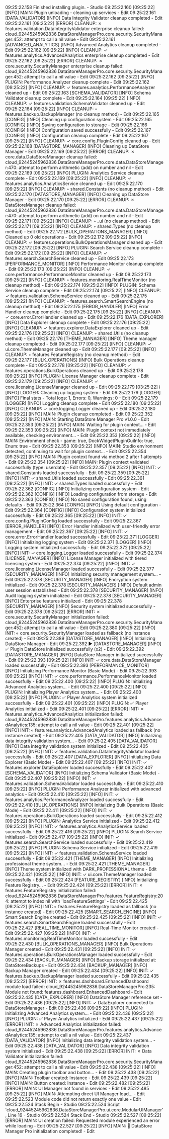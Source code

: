   09:25:22.158  Finished installing plugin.  -  Studio
  09:25:22.160  [09:25:22] [INFO] MAIN: Plugin unloading - cleaning up services  -  Edit
  09:25:22.161  [DATA_VALIDATOR] [INFO] Data Integrity Validator cleanup completed  -  Edit
  09:25:22.161  [09:25:22] [ERROR] CLEANUP: ✗ features.validation.DataIntegrityValidator enterprise cleanup failed: cloud_92445245962836.DataStoreManagerPro.core.security.SecurityManager:452: attempt to call a nil value  -  Edit
  09:25:22.161  [ADVANCED_ANALYTICS] [INFO] Advanced Analytics cleanup completed  -  Edit
  09:25:22.162  [09:25:22] [INFO] CLEANUP: ✓ features.analytics.AdvancedAnalytics enterprise cleanup completed  -  Edit
  09:25:22.162  [09:25:22] [ERROR] CLEANUP: ✗ core.security.SecurityManager enterprise cleanup failed: cloud_92445245962836.DataStoreManagerPro.core.security.SecurityManager:452: attempt to call a nil value  -  Edit
  09:25:22.162  [09:25:22] [INFO] PLUGIN: Performance Analyzer cleanup complete  -  Edit
  09:25:22.162  [09:25:22] [INFO] CLEANUP: ✓ features.analytics.PerformanceAnalyzer cleaned up  -  Edit
  09:25:22.163  [SCHEMA_VALIDATOR] [INFO] Schema Validator cleanup complete  -  Edit
  09:25:22.164  [09:25:22] [INFO] CLEANUP: ✓ features.validation.SchemaValidator cleaned up  -  Edit
  09:25:22.164  [09:25:22] [INFO] CLEANUP: ◦ features.backup.BackupManager (no cleanup method)  -  Edit
  09:25:22.165  [CONFIG] [INFO] Cleaning up configuration system  -  Edit
  09:25:22.165  [CONFIG] [INFO] Saving configuration to storage  -  Edit
  09:25:22.166  [CONFIG] [INFO] Configuration saved successfully  -  Edit
  09:25:22.167  [CONFIG] [INFO] Configuration cleanup complete  -  Edit
  09:25:22.167  [09:25:22] [INFO] CLEANUP: ✓ core.config.PluginConfig cleaned up  -  Edit
  09:25:22.168  [DATASTORE_MANAGER] [INFO] Cleaning up DataStore Manager  -  Edit
  09:25:22.169  [09:25:22] [ERROR] CLEANUP: ✗ core.data.DataStoreManager cleanup failed: cloud_92445245962836.DataStoreManagerPro.core.data.DataStoreManager:470: attempt to perform arithmetic (add) on number and nil  -  Edit
  09:25:22.169  [09:25:22] [INFO] PLUGIN: Analytics Service cleanup complete  -  Edit
  09:25:22.169  [09:25:22] [INFO] CLEANUP: ✓ features.analytics.AnalyticsService cleaned up  -  Edit
  09:25:22.170  [09:25:22] [INFO] CLEANUP: ◦ shared.Constants (no cleanup method)  -  Edit
  09:25:22.170  [DATASTORE_MANAGER] [INFO] Cleaning up DataStore Manager  -  Edit
  09:25:22.170  [09:25:22] [ERROR] CLEANUP: ✗ DataStoreManager cleanup failed: cloud_92445245962836.DataStoreManagerPro.core.data.DataStoreManager:470: attempt to perform arithmetic (add) on number and nil  -  Edit
  09:25:22.171  [09:25:22] [INFO] CLEANUP: ◦ _ui (no cleanup method)  -  Edit
  09:25:22.171  [09:25:22] [INFO] CLEANUP: ◦ shared.Types (no cleanup method)  -  Edit
  09:25:22.172  [BULK_OPERATIONS_MANAGER] [INFO] Cleaned up 0 old operations  -  Edit
  09:25:22.172  [09:25:22] [INFO] CLEANUP: ✓ features.operations.BulkOperationsManager cleaned up  -  Edit
  09:25:22.172  [09:25:22] [INFO] PLUGIN: Search Service cleanup complete  -  Edit
  09:25:22.172  [09:25:22] [INFO] CLEANUP: ✓ features.search.SearchService cleaned up  -  Edit
  09:25:22.173  [PERFORMANCE_MONITOR] [INFO] Performance Monitor cleanup complete  -  Edit
  09:25:22.173  [09:25:22] [INFO] CLEANUP: ✓ core.performance.PerformanceMonitor cleaned up  -  Edit
  09:25:22.173  [09:25:22] [INFO] CLEANUP: ◦ features.monitoring.RealTimeMonitor (no cleanup method)  -  Edit
  09:25:22.174  [09:25:22] [INFO] PLUGIN: Schema Service cleanup complete  -  Edit
  09:25:22.174  [09:25:22] [INFO] CLEANUP: ✓ features.validation.SchemaService cleaned up  -  Edit
  09:25:22.175  [09:25:22] [INFO] CLEANUP: ◦ features.search.SmartSearchEngine (no cleanup method)  -  Edit
  09:25:22.175  [ERROR_HANDLER] [INFO] Error Handler cleanup complete  -  Edit
  09:25:22.175  [09:25:22] [INFO] CLEANUP: ✓ core.error.ErrorHandler cleaned up  -  Edit
  09:25:22.176  [DATA_EXPLORER] [INFO] Data Explorer cleanup complete  -  Edit
  09:25:22.176  [09:25:22] [INFO] CLEANUP: ✓ features.explorer.DataExplorer cleaned up  -  Edit
  09:25:22.176  [09:25:22] [INFO] CLEANUP: ◦ shared.Utils (no cleanup method)  -  Edit
  09:25:22.176  [THEME_MANAGER] [INFO] Theme manager cleanup completed  -  Edit
  09:25:22.177  [09:25:22] [INFO] CLEANUP: ✓ ui.core.ThemeManager cleaned up  -  Edit
  09:25:22.177  [09:25:22] [INFO] CLEANUP: ◦ features.FeatureRegistry (no cleanup method)  -  Edit
  09:25:22.177  [BULK_OPERATIONS] [INFO] Bulk Operations cleanup complete  -  Edit
  09:25:22.178  [09:25:22] [INFO] CLEANUP: ✓ features.operations.BulkOperations cleaned up  -  Edit
  09:25:22.178  [09:25:22] [INFO] PLUGIN: License Manager cleanup complete  -  Edit
  09:25:22.179  [09:25:22] [INFO] CLEANUP: ✓ core.licensing.LicenseManager cleaned up  -  Edit
  09:25:22.179  [03:25:22] ℹ️ [INFO] LOGGER: Cleaning up logging system  -  Edit
  09:25:22.179  [LOGGER] [INFO] Final stats - Total logs: 1, Errors: 0, Warnings: 0  -  Edit
  09:25:22.179  [LOGGER] [INFO] Logging cleanup complete  -  Edit
  09:25:22.180  [09:25:22] [INFO] CLEANUP: ✓ core.logging.Logger cleaned up  -  Edit
  09:25:22.180  [09:25:22] [INFO] MAIN: Plugin cleanup completed  -  Edit
  09:25:22.352  [09:25:22] [INFO] MAIN: Starting DataStore Manager Pro v1.0.0  -  Edit
  09:25:22.353  [09:25:22] [INFO] MAIN: Waiting for plugin context...  -  Edit
  09:25:22.353  [09:25:22] [INFO] MAIN: Plugin context not immediately available, checking environment...  -  Edit
  09:25:22.353  [09:25:22] [INFO] MAIN: Environment check - game: true, DockWidgetPluginGuiInfo: true, Enum: true  -  Edit
  09:25:22.353  [09:25:22] [INFO] MAIN: Studio environment detected, continuing to wait for plugin context...  -  Edit
  09:25:22.354  [09:25:22] [INFO] MAIN: Plugin context found via method 2 after 1 attempts  -  Edit
  09:25:22.354  [09:25:22] [INFO] MAIN: Plugin context validated successfully (type: userdata)  -  Edit
  09:25:22.357  [09:25:22] [INFO] INIT: ✓ shared.Constants loaded successfully  -  Edit
  09:25:22.359  [09:25:22] [INFO] INIT: ✓ shared.Utils loaded successfully  -  Edit
  09:25:22.361  [09:25:22] [INFO] INIT: ✓ shared.Types loaded successfully  -  Edit
  09:25:22.362  [CONFIG] [INFO] Initializing configuration system  -  Edit
  09:25:22.362  [CONFIG] [INFO] Loading configuration from storage  -  Edit
  09:25:22.363  [CONFIG] [INFO] No saved configuration found, using defaults  -  Edit
  09:25:22.364  [CONFIG] [INFO] Using default configuration  -  Edit
  09:25:22.364  [CONFIG] [INFO] Configuration system initialized successfully  -  Edit
  09:25:22.365  [09:25:22] [INFO] INIT: ✓ core.config.PluginConfig loaded successfully  -  Edit
  09:25:22.367  [ERROR_HANDLER] [INFO] Error Handler initialized with user-friendly error management  -  Edit
  09:25:22.367  [09:25:22] [INFO] INIT: ✓ core.error.ErrorHandler loaded successfully  -  Edit
  09:25:22.371  [LOGGER] [INFO] Initializing logging system  -  Edit
  09:25:22.371  [LOGGER] [INFO] Logging system initialized successfully  -  Edit
  09:25:22.372  [09:25:22] [INFO] INIT: ✓ core.logging.Logger loaded successfully  -  Edit
  09:25:22.374  [LICENSE_MANAGER] [INFO] License Manager initialized with tiered licensing system  -  Edit
  09:25:22.374  [09:25:22] [INFO] INIT: ✓ core.licensing.LicenseManager loaded successfully  -  Edit
  09:25:22.377  [SECURITY_MANAGER] [INFO] Initializing security management system...  -  Edit
  09:25:22.378  [SECURITY_MANAGER] [INFO] Encryption system initialized  -  Edit
  09:25:22.378  [SECURITY_MANAGER] [INFO] Default admin user session established  -  Edit
  09:25:22.378  [SECURITY_MANAGER] [INFO] Audit logging system initialized  -  Edit
  09:25:22.378  [SECURITY_MANAGER] [INFO] Enterprise features initialized  -  Edit
  09:25:22.378  [SECURITY_MANAGER] [INFO] Security system initialized successfully  -  Edit
  09:25:22.378  [09:25:22] [ERROR] INIT: ✗ core.security.SecurityManager initialization failed: cloud_92445245962836.DataStoreManagerPro.core.security.SecurityManager:452: attempt to call a nil value  -  Edit
  09:25:22.380  [09:25:22] [INFO] INIT: ◐ core.security.SecurityManager loaded as fallback (no instance created)  -  Edit
  09:25:22.389  [DATASTORE_MANAGER] [INFO] Initializing DataStore Manager  -  Edit
  09:25:22.392   ▶ [DATASTORE_MANAGER] [INFO] ✅ Plugin DataStore initialized successfully (x2)  -  Edit
  09:25:22.392  [DATASTORE_MANAGER] [INFO] DataStore Manager initialized successfully  -  Edit
  09:25:22.393  [09:25:22] [INFO] INIT: ✓ core.data.DataStoreManager loaded successfully  -  Edit
  09:25:22.393  [PERFORMANCE_MONITOR] [INFO] Initializing Performance Monitor (Basic Mode)  -  Edit
  09:25:22.393  [09:25:22] [INFO] INIT: ✓ core.performance.PerformanceMonitor loaded successfully  -  Edit
  09:25:22.400  [09:25:22] [INFO] PLUGIN: Initializing Advanced Analytics system...  -  Edit
  09:25:22.400  [09:25:22] [INFO] PLUGIN: Initializing Player Analytics system...  -  Edit
  09:25:22.400  [09:25:22] [INFO] PLUGIN: ✅ Player Analytics system initialized successfully  -  Edit
  09:25:22.401  [09:25:22] [INFO] PLUGIN: ✅ Player Analytics initialized  -  Edit
  09:25:22.401  [09:25:22] [ERROR] INIT: ✗ features.analytics.AdvancedAnalytics initialization failed: cloud_92445245962836.DataStoreManagerPro.features.analytics.AdvancedAnalytics:135: attempt to call a nil value  -  Edit
  09:25:22.401  [09:25:22] [INFO] INIT: ◐ features.analytics.AdvancedAnalytics loaded as fallback (no instance created)  -  Edit
  09:25:22.405  [DATA_VALIDATOR] [INFO] Initializing data integrity validation system...  -  Edit
  09:25:22.405  [DATA_VALIDATOR] [INFO] Data integrity validation system initialized  -  Edit
  09:25:22.405  [09:25:22] [INFO] INIT: ✓ features.validation.DataIntegrityValidator loaded successfully  -  Edit
  09:25:22.407  [DATA_EXPLORER] [INFO] Initializing Data Explorer (Basic Mode)  -  Edit
  09:25:22.407  [09:25:22] [INFO] INIT: ✓ features.explorer.DataExplorer loaded successfully  -  Edit
  09:25:22.407  [SCHEMA_VALIDATOR] [INFO] Initializing Schema Validator (Basic Mode)  -  Edit
  09:25:22.407  [09:25:22] [INFO] INIT: ✓ features.validation.SchemaValidator loaded successfully  -  Edit
  09:25:22.410  [09:25:22] [INFO] PLUGIN: Performance Analyzer initialized with advanced analytics  -  Edit
  09:25:22.410  [09:25:22] [INFO] INIT: ✓ features.analytics.PerformanceAnalyzer loaded successfully  -  Edit
  09:25:22.410  [BULK_OPERATIONS] [INFO] Initializing Bulk Operations (Basic Mode)  -  Edit
  09:25:22.411  [09:25:22] [INFO] INIT: ✓ features.operations.BulkOperations loaded successfully  -  Edit
  09:25:22.412  [09:25:22] [INFO] PLUGIN: Analytics Service initialized  -  Edit
  09:25:22.412  [09:25:22] [INFO] INIT: ✓ features.analytics.AnalyticsService loaded successfully  -  Edit
  09:25:22.416  [09:25:22] [INFO] PLUGIN: Search Service initialized  -  Edit
  09:25:22.417  [09:25:22] [INFO] INIT: ✓ features.search.SearchService loaded successfully  -  Edit
  09:25:22.419  [09:25:22] [INFO] PLUGIN: Schema Service initialized  -  Edit
  09:25:22.419  [09:25:22] [INFO] INIT: ✓ features.validation.SchemaService loaded successfully  -  Edit
  09:25:22.421  [THEME_MANAGER] [INFO] Initializing professional theme system...  -  Edit
  09:25:22.421  [THEME_MANAGER] [INFO] Theme system initialized with DARK_PROFESSIONAL theme  -  Edit
  09:25:22.421  [09:25:22] [INFO] INIT: ✓ ui.core.ThemeManager loaded successfully  -  Edit
  09:25:22.424  [FEATURE_REGISTRY] [INFO] Initializing Feature Registry...  -  Edit
  09:25:22.424  [09:25:22] [ERROR] INIT: ✗ features.FeatureRegistry initialization failed: cloud_92445245962836.DataStoreManagerPro.features.FeatureRegistry:204: attempt to index nil with 'loadFeatureSettings'  -  Edit
  09:25:22.425  [09:25:22] [INFO] INIT: ◐ features.FeatureRegistry loaded as fallback (no instance created)  -  Edit
  09:25:22.425  [SMART_SEARCH_ENGINE] [INFO] Smart Search Engine created  -  Edit
  09:25:22.425  [09:25:22] [INFO] INIT: ✓ features.search.SmartSearchEngine loaded successfully  -  Edit
  09:25:22.427  [REAL_TIME_MONITOR] [INFO] Real-Time Monitor created  -  Edit
  09:25:22.427  [09:25:22] [INFO] INIT: ✓ features.monitoring.RealTimeMonitor loaded successfully  -  Edit
  09:25:22.430  [BULK_OPERATIONS_MANAGER] [INFO] Bulk Operations Manager created  -  Edit
  09:25:22.431  [09:25:22] [INFO] INIT: ✓ features.operations.BulkOperationsManager loaded successfully  -  Edit
  09:25:22.434  [BACKUP_MANAGER] [INFO] Backup storage initialized at: DataStoreBackups  -  Edit
  09:25:22.434  [BACKUP_MANAGER] [INFO] Backup Manager created  -  Edit
  09:25:22.434  [09:25:22] [INFO] INIT: ✓ features.backup.BackupManager loaded successfully  -  Edit
  09:25:22.435  [09:25:22] [ERROR] INIT: ✗ features.dashboard.EnhancedDashboard module load failed: cloud_92445245962836.DataStoreManagerPro:235: Module not found: features.dashboard.EnhancedDashboard  -  Edit
  09:25:22.435  [DATA_EXPLORER] [INFO] DataStore Manager reference set  -  Edit
  09:25:22.436  [09:25:22] [INFO] INIT: ✓ DataExplorer connected to DataStoreManager  -  Edit
  09:25:22.436  [09:25:22] [INFO] PLUGIN: Initializing Advanced Analytics system...  -  Edit
  09:25:22.436  [09:25:22] [INFO] PLUGIN: ✅ Player Analytics initialized  -  Edit
  09:25:22.437  [09:25:22] [ERROR] INIT: ✗ Advanced Analytics initialization failed: cloud_92445245962836.DataStoreManagerPro.features.analytics.AdvancedAnalytics:135: attempt to call a nil value  -  Edit
  09:25:22.437  [DATA_VALIDATOR] [INFO] Initializing data integrity validation system...  -  Edit
  09:25:22.438  [DATA_VALIDATOR] [INFO] Data integrity validation system initialized  -  Edit
  09:25:22.438  [09:25:22] [ERROR] INIT: ✗ Data Validator initialization failed: cloud_92445245962836.DataStoreManagerPro.core.security.SecurityManager:452: attempt to call a nil value  -  Edit
  09:25:22.438  [09:25:22] [INFO] MAIN: Creating plugin toolbar and button...  -  Edit
  09:25:22.438  [09:25:22] [INFO] MAIN: Toolbar created: Instance  -  Edit
  09:25:22.439  [09:25:22] [INFO] MAIN: Button created: Instance  -  Edit
  09:25:22.482  [09:25:22] [ERROR] MAIN: UI Manager not found in services  -  Edit
  09:25:22.485  [09:25:22] [INFO] MAIN: Attempting direct UI Manager load...  -  Edit
  09:25:22.523  Module code did not return exactly one value  -  Edit
  09:25:22.524  Stack Begin  -  Studio
  09:25:22.524  Script 'cloud_92445245962836.DataStoreManagerPro.ui.core.ModularUIManager', Line 16  -  Studio
  09:25:22.524  Stack End  -  Studio
  09:25:22.527  [09:25:22] [ERROR] MAIN: UI creation failed: Requested module experienced an error while loading  -  Edit
  09:25:22.527  [09:25:22] [INFO] MAIN: 🎉 DataStore Manager Pro initialization completed!  -  Edit